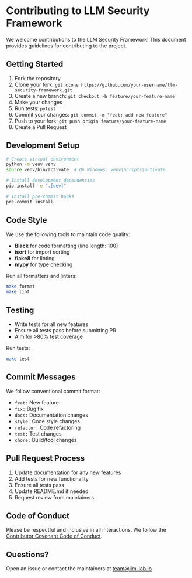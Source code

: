 # Contributing to LLM Security Framework

We welcome contributions to the LLM Security Framework! This document provides guidelines for contributing to the project.

## Getting Started

1. Fork the repository
2. Clone your fork: `git clone https://github.com/your-username/llm-security-framework.git`
3. Create a new branch: `git checkout -b feature/your-feature-name`
4. Make your changes
5. Run tests: `pytest`
6. Commit your changes: `git commit -m "feat: add new feature"`
7. Push to your fork: `git push origin feature/your-feature-name`
8. Create a Pull Request

## Development Setup

```bash
# Create virtual environment
python -m venv venv
source venv/bin/activate  # On Windows: venv\Scripts\activate

# Install development dependencies
pip install -e ".[dev]"

# Install pre-commit hooks
pre-commit install
```

## Code Style

We use the following tools to maintain code quality:
- **Black** for code formatting (line length: 100)
- **isort** for import sorting
- **flake8** for linting
- **mypy** for type checking

Run all formatters and linters:
```bash
make format
make lint
```

## Testing

- Write tests for all new features
- Ensure all tests pass before submitting PR
- Aim for >80% test coverage

Run tests:
```bash
make test
```

## Commit Messages

We follow conventional commit format:
- `feat:` New feature
- `fix:` Bug fix
- `docs:` Documentation changes
- `style:` Code style changes
- `refactor:` Code refactoring
- `test:` Test changes
- `chore:` Build/tool changes

## Pull Request Process

1. Update documentation for any new features
2. Add tests for new functionality
3. Ensure all tests pass
4. Update README.md if needed
5. Request review from maintainers

## Code of Conduct

Please be respectful and inclusive in all interactions. We follow the [Contributor Covenant Code of Conduct](https://www.contributor-covenant.org/).

## Questions?

Open an issue or contact the maintainers at team@llm-lab.io

